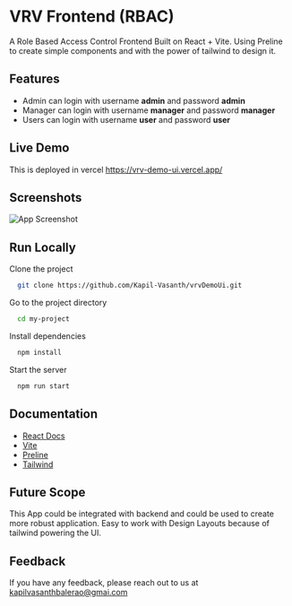 
# VRV Frontend (RBAC) 

A Role Based Access Control Frontend Built on React + Vite. Using Preline to create simple components and with the power of tailwind to design it.

## Features

- Admin can login with username **admin** and password **admin**
- Manager can login with username **manager** and password **manager**
- Users can login with username **user** and password **user**
## Live Demo

This is deployed in vercel
https://vrv-demo-ui.vercel.app/

## Screenshots

![App Screenshot](https://via.placeholder.com/468x300?text=App+Screenshot+Here)


## Run Locally

Clone the project

```bash
  git clone https://github.com/Kapil-Vasanth/vrvDemoUi.git
```

Go to the project directory

```bash
  cd my-project
```

Install dependencies

```bash
  npm install
```

Start the server

```bash
  npm run start
```


## Documentation

- [React Docs](https://react.dev/)
- [Vite](https://vite.dev/)
- [Preline](https://preline.co/)
- [Tailwind](https://tailwindcss.com/)


## Future Scope

This App could be integrated with backend and could be used to create more robust application.
Easy to work with Design Layouts because of tailwind powering the UI.
## Feedback

If you have any feedback, please reach out to us at kapilvasanthbalerao@gmai.com

